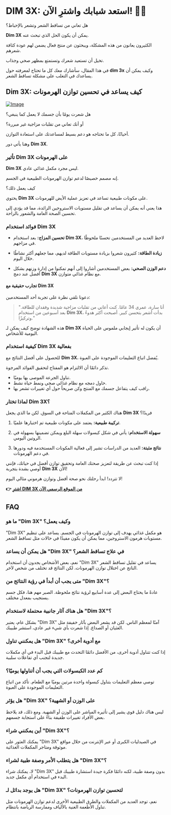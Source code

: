 # DIM 3X: استعد شبابك واشترِ الآن! 💪✨

هل تعاني من تساقط الشعر وتشعر بالإحباط؟ 

**Dim 3X** يمكن أن يكون الحل الذي تبحث عنه. 

الكثيرون يعانون من هذه المشكلة، ويبحثون عن منتج فعال يضمن لهم عودة كثافة شعرهم. 

تخيل أن تستعيد شعرك وتستمتع بمظهر صحي وجذاب. 

في هذا المقال، سأشارك معك كل ما تحتاج لمعرفته حول **dim 3x** وكيف يمكن أن يساعدك في التغلب على مشكلة تساقط الشعر.

## Dim 3X: كيف يساعد في تحسين توازن الهرمونات

[![Image](https://www2.sellhealth.com/237/dim3x_new_5_1.jpg)](https://gchaffi.com/W6ZnhotO)

هل شعرت يومًا بأن جسمك لا يعمل كما ينبغي؟

أو أنك تعاني من تقلبات مزاجية غير مبررة؟

أحيانًا، كل ما تحتاجه هو دعم بسيط لمساعدتك على استعادة التوازن.

وهنا يأتي دور **Dim 3X**.

### تأثير Dim 3X على الهرمونات

**Dim 3X** ليس مجرد مكمل غذائي عادي. 

إنه مصمم خصيصًا لدعم توازن الهرمونات الطبيعية في الجسم.

كيف يعمل ذلك؟

يحتوي **Dim 3X** على مكونات طبيعية تساعد في تعزيز عملية الأيض للهرمونات.

هذا يعني أنه يمكن أن يساعد في تقليل مستويات الاستروجين الزائدة، مما قد يؤدي إلى تحسين الصحة العامة والشعور بالراحة.

### فوائد استخدام Dim 3X

- **تحسين المزاج:** 
  بعد استخدام **Dim 3X**، لاحظ العديد من المستخدمين تحسنًا ملحوظًا في مزاجهم.
  
- **زيادة الطاقة:** 
  كثيرون شعروا بزيادة مستويات الطاقة لديهم، مما جعلهم أكثر نشاطًا خلال اليوم.
  
- **دعم الوزن الصحي:** 
  بعض المستخدمين أشاروا إلى أنهم تمكنوا من إدارة وزنهم بشكل أفضل عند دمج **Dim 3X** مع نظام غذائي متوازن.

#### تجارب حقيقية مع Dim 3X

دعونا نلقي نظرة على تجربة أحد المستخدمين:

> "أنا سارة، عمري 34 عامًا. كنت أعاني من تقلبات مزاجية شديدة وفقدان للطاقة. بعد أسبوعين من استخدام **Dim 3X**، بدأت أشعر بتحسن كبير. أصبحت أكثر هدوءً وتركيزًا." 

هذه الشهادة توضح كيف يمكن لـ **Dim 3X** أن يكون له تأثير إيجابي ملموس على الحياة اليومية للأشخاص.

### كيفية استخدام Dim 3X بفعالية

للحصول على أفضل النتائج مع **Dim 3X**، يُفضل اتباع التعليمات الموجودة على العبوة. 

تذكر دائمًا أن الالتزام هو المفتاح لتحقيق الفوائد المرجوة.

- تناول الجرعة الموصى بها يوميًا.
- حاول دمجه مع نظام غذائي صحي ونمط حياة نشط.
- راقب كيف يتفاعل جسمك مع المنتج وكن صريحاً حول أي تغييرات تشعر بها.

### لماذا تختار Dim 3X؟

هناك الكثير من المكملات المتاحة في السوق. لكن ما الذي يجعل **Dim 3X** فريدًا؟

1. **تركيبة طبيعية:** 
   يعتمد على مكونات طبيعية تم اختبارها علميًا.
   
2. **سهولة الاستخدام:** 
   يأتي في شكل كبسولات سهلة البلع ويمكن تضمينها بسهولة في الروتين اليومي.
   
3. **نتائج مثبتة:** 
   العديد من الدراسات تشير إلى فعالية المكونات المستخدمة فيه ودورها في دعم الهرمونات.

إذا كنت تبحث عن طريقة لتعزيز صحتك العامة وتحقيق توازن أفضل في حياتك، فإنني أوصي بشدة بتجربة **Dim 3X** الآن!

لا تتردد! ابدأ رحلتك نحو صحة أفضل وتوازن هرموني مثالي اليوم!



**👉 [اشترِ DIM 3X من الموقع الرسمي الآن](https://gchaffi.com/W6ZnhotO)**

## FAQ

### ما هو "Dim 3X" وكيف يعمل؟
"Dim 3X" هو مكمل غذائي يهدف إلى توازن الهرمونات في الجسم. يساعد على تنظيم مستويات هرمون الاستروجين، مما يمكن أن يكون مفيدًا في حالات مثل تساقط الشعر.

### هل يمكن أن يساعد "Dim 3X" في علاج تساقط الشعر؟
نعم، بعض الأشخاص يجدون أن استخدام "Dim 3X" يساعد في تقليل تساقط الشعر الناتج عن اختلال توازن الهرمونات. لكن النتائج قد تختلف من شخص لآخر.

### متى يجب أن أبدأ في رؤية النتائج من "Dim 3X"؟
عادةً ما يحتاج البعض إلى عدة أسابيع لرؤية نتائج ملحوظة. الصبر مهم هنا، فكل جسم يستجيب بمعدل مختلف.

### هل هناك آثار جانبية محتملة لاستخدام "Dim 3X"؟
بشكل عام، يعتبر "Dim 3X" آمنًا لمعظم الناس. لكن قد يشعر البعض بآثار خفيفة مثل الغثيان أو الصداع. إذا شعرت بأي شيء غير عادي، استشر طبيبك.

### هل يمكنني تناول "Dim 3X" مع أدوية أخرى؟
إذا كنت تتناول أدوية أخرى، من الأفضل دائمًا التحدث مع طبيبك قبل البدء في أي مكملات جديدة لتجنب أي تفاعلات سلبية.

### كم عدد الكبسولات التي يجب أن أتناولها يوميًا؟
توصي معظم التعليمات بتناول كبسولة واحدة مرتين يوميًا مع الطعام. تأكد من اتباع التعليمات الموجودة على العبوة.

### هل يؤثر "Dim 3X" على الوزن أو الشهية؟
ليس هناك دليل قوي يشير إلى تأثيره المباشر على الوزن أو الشهية. ومع ذلك، قد يلاحظ بعض الأفراد تغييرات طفيفة بناءً على استجابة جسمهم.

### أين يمكنني شراء "Dim 3X"؟
يمكنك العثور على "Dim 3X" في الصيدليات الكبرى أو عبر الإنترنت من خلال مواقع موثوقة ومتاجر المكملات الغذائية.

### هل يتطلب الأمر وصفة طبية لشراء "Dim 3X"؟
لا، يمكنك شراء "Dim 3X" بدون وصفة طبية، لكنه دائمًا فكرة جيدة استشارة طبيبك قبل البدء في استخدام أي مكمل جديد.

### هل يوجد بدائل لـ "Dim 3X" لتحسين توازن الهرمونات؟
نعم، توجد العديد من المكملات والطرق الطبيعية الأخرى لدعم توازن الهرمونات مثل تناول الأطعمة الغنية بالألياف وممارسة الرياضة بانتظام.